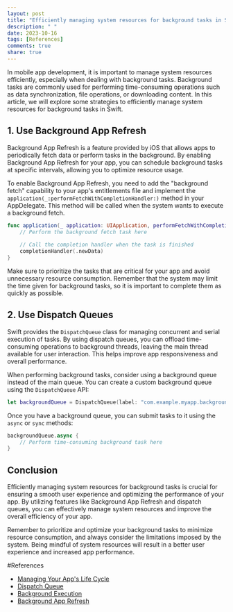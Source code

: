 ```yaml
---
layout: post
title: "Efficiently managing system resources for background tasks in Swift"
description: " "
date: 2023-10-16
tags: [References]
comments: true
share: true
---
```


In mobile app development, it is important to manage system resources efficiently, especially when dealing with background tasks. Background tasks are commonly used for performing time-consuming operations such as data synchronization, file operations, or downloading content. In this article, we will explore some strategies to efficiently manage system resources for background tasks in Swift.

## 1. Use Background App Refresh

Background App Refresh is a feature provided by iOS that allows apps to periodically fetch data or perform tasks in the background. By enabling Background App Refresh for your app, you can schedule background tasks at specific intervals, allowing you to optimize resource usage.

To enable Background App Refresh, you need to add the "background fetch" capability to your app's entitlements file and implement the `application(_:performFetchWithCompletionHandler:)` method in your AppDelegate. This method will be called when the system wants to execute a background fetch.

```swift
func application(_ application: UIApplication, performFetchWithCompletionHandler completionHandler: @escaping (UIBackgroundFetchResult) -> Void) {
    // Perform the background fetch task here
    
    // Call the completion handler when the task is finished
    completionHandler(.newData)
}
```

Make sure to prioritize the tasks that are critical for your app and avoid unnecessary resource consumption. Remember that the system may limit the time given for background tasks, so it is important to complete them as quickly as possible.

## 2. Use Dispatch Queues

Swift provides the `DispatchQueue` class for managing concurrent and serial execution of tasks. By using dispatch queues, you can offload time-consuming operations to background threads, leaving the main thread available for user interaction. This helps improve app responsiveness and overall performance.

When performing background tasks, consider using a background queue instead of the main queue. You can create a custom background queue using the `DispatchQueue` API:

```swift
let backgroundQueue = DispatchQueue(label: "com.example.myapp.backgroundQueue", qos: .background)
```

Once you have a background queue, you can submit tasks to it using the `async` or `sync` methods:

```swift
backgroundQueue.async {
    // Perform time-consuming background task here
}
```

## Conclusion

Efficiently managing system resources for background tasks is crucial for ensuring a smooth user experience and optimizing the performance of your app. By utilizing features like Background App Refresh and dispatch queues, you can effectively manage system resources and improve the overall efficiency of your app.

Remember to prioritize and optimize your background tasks to minimize resource consumption, and always consider the limitations imposed by the system. Being mindful of system resources will result in a better user experience and increased app performance.

#References
- [Managing Your App's Life Cycle](https://developer.apple.com/documentation/uikit/app_and_environment/managing_your_app_s_life_cycle)
- [Dispatch Queue](https://developer.apple.com/documentation/dispatch)
- [Background Execution](https://developer.apple.com/documentation/uikit/core_app/managing_your_app_s_life_cycle/preparing_your_app_to_run_in_the_background/background_execution)
- [Background App Refresh](https://developer.apple.com/documentation/uikit/core_app/managing_your_app_s_life_cycle/preparing_your_app_to_run_in_the_background/updating_your_app_with_background_app_refresh)